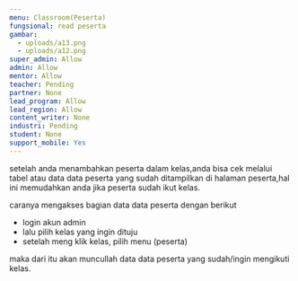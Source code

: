 ```yaml
---
menu: Classroom(Peserta)
fungsional: read peserta
gambar:
  - uploads/a13.png
  - uploads/a12.png
super_admin: Allow
admin: Allow
mentor: Allow
teacher: Pending
partner: None
lead_program: Allow
lead_region: Allow
content_writer: None
industri: Pending
student: None
support_mobile: Yes
---
```

setelah anda menambahkan peserta dalam kelas,anda bisa cek melalui tabel atau data data peserta yang sudah ditampilkan di halaman peserta,hal ini memudahkan anda jika peserta sudah ikut kelas.

caranya mengakses bagian data data peserta dengan berikut

* login akun admin
* lalu pilih kelas yang ingin dituju
* setelah meng klik kelas, pilih menu (peserta)

maka dari itu akan muncullah data data peserta yang sudah/ingin mengikuti kelas.